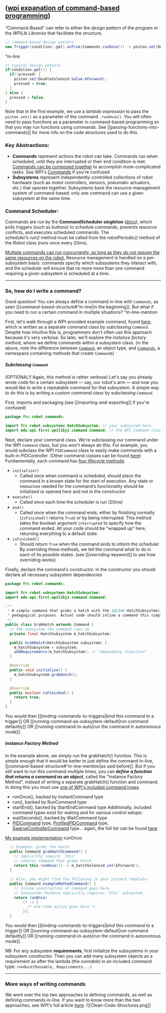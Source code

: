 ## ([wpi expanation of command-based programming](https://docs.wpilib.org/en/stable/docs/software/commandbased/index.html))

“Command-Based” can refer to either the *design pattern* of the program or the *WPILib Libraries* that facilitate the structure.

```java
// command-based design pattern
new Trigger(condition::get).onTrue(Commands.runOnce(() -> piston.set(DoubleSolenoid.Value.kForward))); //lambda expression
```
^in-line

```java
// typical design pattern
if(condition.get()) {
  if(!pressed) {
    piston.set(DoubleSolenoid.Value.kForward);
    pressed = true;
  }
} else {
  pressed = false;
}
```

Note that in the first example, we use a *lambda expression* to pass the `piston.set()` as a parameter of the command `.runOnce()`. You will often need to pass functions as a parameter in command-based programming so that you may run functions using commands. See [[passing-functions-into-commands]] for more info on the code structures used to do this.
### Key Abstractions:

- **Commands** represent actions the robot can take. Commands run when scheduled, until they are interrupted or their end condition is met. [Commands can be composed together](https://docs.wpilib.org/en/stable/docs/software/commandbased/command-compositions.html) to accomplish more-complicated tasks. See WPI's [Commands](https://docs.wpilib.org/en/stable/docs/software/commandbased/commands.html#commands) if you're confused.
- **Subsystems** represent independently-controlled collections of robot hardware (such as motor controllers, sensors, pneumatic actuators, etc.) that operate together. Subsystems back the resource-management system of command-based: only one command can use a given subsystem at the same time.

### Command Scheduler:

Commands are run by the **CommandScheduler singleton** ([docs](https://github.wpilib.org/allwpilib/docs/release/java/edu/wpi/first/wpilibj2/command/CommandScheduler.html)), which polls triggers (such as buttons) to schedule commands, prevents resource conflicts, and executes scheduled commands. The scheduler’s *run()* method must be called from the *robotPeriodic()* method of the *Robot* class (runs once every 20ms).

<u>Multiple commands can run concurrently, as long as they do not require the same resources on the robot.</u> Resource management is handled on a per-subsystem basis: commands specify which subsystems they interact with, and the scheduler will ensure that no more more than one command requiring a given subsystem is scheduled at a time.

---
### So, how do I write a command?

Good question! You can always define a command in-line with `Commands`, as seen [[command-based-structure#^in-line|in the beginning]]. But what if you need to run a certain command in multiple situations? ^in-line-mention

First, let's walk through a WPI-provided example command, found [here](https://github.com/wpilibsuite/allwpilib/blob/main/wpilibjExamples/src/main/java/edu/wpi/first/wpilibj/templates/commandbased/commands/ExampleCommand.java), which is written as a separate command class by *subclassing `Command`*. Despite how intuitive this is, programmers don't often use this approach because it's very verbose. So later, we'll explore the *instance factory method*, where we define commands within a subsystem class. 
(in the above, note the difference between [`Command`](https://github.wpilib.org/allwpilib/docs/release/java/edu/wpi/first/wpilibj2/command/Command.html), an object type, and [`Commands`](https://github.wpilib.org/allwpilib/docs/release/java/edu/wpi/first/wpilibj2/command/Commands.html), a namespace containing methods that create `Command`s)

##### Subclassing `Command` 
(OPTIONAL!! Again, this method is rather verbose)
Let's say you already wrote code for a certain subsystem — say, our robot's arm — and now you would like to write a repeatable command for that subsystem. A simple way to do this is by writing a *custom command class* by *subclassing `Command`*.

First, imports and packaging (see [[importing-and-exporting]] if you're confused)
```java
package frc.robot.commands;

import frc.robot.subsystems.HatchSubsystem; // your subsystem here
import edu.wpi.first.wpilibj2.command.Command; // the WPI Command class
```

Next, declare your command class. We're subclassing our command under the WPI `Command` class, but you won't always do this. For example, you would subclass the WPI `PIDCommand` class to easily make commands with a built-in PIDController. (Other command classes can be found [here](https://docs.wpilib.org/en/stable/docs/software/commandbased/commands.html#control-algorithm-commands))
Fundamentally, each command has [four lifecycle methods](https://docs.wpilib.org/en/stable/docs/software/commandbased/commands.html#the-structure-of-a-command): 
- `initialize()`
	- Called once when command is scheduled, should place the command in a known state for the start of execution. Any state or resources needed for the command’s functionality should be initialized or opened here and not in the constructor
- `execute()`
	- Called once each time the scheduler is run (20ms)
- `end()`
	- Called once when the command ends, either by finishing normally (`isFinished()` returns `True`) or by being interrupted. This method takes the boolean argument `interrupted` to specify how the command ended. All your code should be "wrapped up" here, returning everything to a default state.
- `isFinished()`
	- Should return `True` when the command ends to inform the scheduler
By overriding these methods, we tell the command what to do in each of its possible states. (see [[overriding-keyword]] to see how overriding works)

Finally, declare the command's constructor. In the constructor you should declare all necessary subsystem dependencies
```java
package frc.robot.commands;

import frc.robot.subsystems.HatchSubsystem;
import edu.wpi.first.wpilibj2.command.Command;

/**
 * A simple command that grabs a hatch with the {@link HatchSubsystem}. Written explicitly for
 * pedagogical purposes. Actual code should inline a command this simple with InstantCommand.
 */
public class GrabHatch extends Command {
  // The subsystem the command runs on
  private final HatchSubsystem m_hatchSubsystem;

  public GrabHatch(HatchSubsystem subsystem) {
    m_hatchSubsystem = subsystem;
    addRequirements(m_hatchSubsystem); // "dependency injection"
  }

  @Override
  public void initialize() {
    m_hatchSubsystem.grabHatch();
  }

  @Override
  public boolean isFinished() {
    return true;
  }
}
```

You would then [[binding-commands-to-triggers|bind this command to a trigger]] OR [[running-command-as-subsystem-default|run command defaultly]] OR [[running-command-in-auto|run the command in autonomous mode]]. 

##### Instance Factory Method

In the example above, we simply run the grabHatch() function. This is simple enough that it would be better to just define the command in-line, [[command-based-structure#^in-line-mention|as said before]]. But if you still want to run this command multiple times, you can ***define a function that returns a command as an object***, called the "Instance Factory Method", instead of writing a separate grabHatch() function and command. In doing this you must use [one of WPI's included command types](https://docs.wpilib.org/en/stable/docs/software/commandbased/commands.html#included-command-types).
- runOnce(), backed by InstantCommand type
- run(), backed by RunCommand type
- startEnd(), backed by StartEndCommand type
Additionally, included command types exist for waiting and for various control setups:
- waitSeconds(), backed by WaitCommand type
- [PIDCommand](https://docs.wpilib.org/en/stable/docs/software/commandbased/pid-subsystems-commands.html#pidcommand) type, [ProfiledPIDCommand](https://docs.wpilib.org/en/stable/docs/software/commandbased/profilepid-subsystems-commands.html#profiledpidcommand) type, [SwerveControllerCommand](https://github.wpilib.org/allwpilib/docs/release/java/edu/wpi/first/wpilibj2/command/SwerveControllerCommand.html) type... again, the full list can be found [here](https://docs.wpilib.org/en/stable/docs/software/commandbased/commands.html#control-algorithm-commands)

<u>My example implementation</u>
runOnce:
```java
  // Example: grabs the hatch
  public Command grabHatchCommand() {
    // implicitly require `this`
    // returns command that grabs hatch
    return this.runOnce(() -> m_hatchSolenoid.set(kForward));
  }
  
  // Also, you might find the following in your project template:
  public Command exampleMethodCommand() {
    // Inline construction of command goes here.
    // Subsystem::RunOnce implicitly requires `this` subsystem.
    return runOnce(
        () -> {
          /* one-time action goes here */
        });
  }
```

You would then [[binding-commands-to-triggers|bind this command to a trigger]] OR [[running-command-as-subsystem-default|run command defaultly]] OR [[running-command-in-auto|run the command in autonomous mode]]. 

NB: For any subsystem **requirements**, first initialize the subsystems in your subsystem constructor. Then you can add many subsystem objects as a requirement as after the lambda (the *runnable*) in an included command type:
`runOnce(Runnable, Requirements...)`

---
### More ways of writing commands

We went over the top two approaches to defining commands, as well as defining commands in-line. If you want to know more than the two approaches, see WPI's full article [here](https://docs.wpilib.org/en/stable/docs/software/commandbased/organizing-command-based.html#instance-command-factory-methods).
![[Clean-Code-Structures.png]]